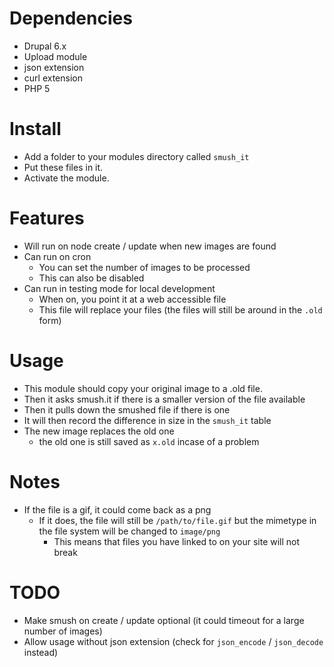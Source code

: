 Dependencies
==

* Drupal 6.x
* Upload module
* json extension
* curl extension
* PHP 5

Install
==

* Add a folder to your modules directory called `smush_it`
* Put these files in it.
* Activate the module.

Features
==

* Will run on node create / update when new images are found
* Can run on cron
  * You can set the number of images to be processed
  * This can also be disabled
* Can run in testing mode for local development
  * When on, you point it at a web accessible file
  * This file will replace your files (the files will still be around in the `.old` form)

Usage
==

* This module should copy your original image to a .old file.
* Then it asks smush.it if there is a smaller version of the file available
* Then it pulls down the smushed file if there is one
* It will then record the difference in size in the `smush_it` table
* The new image replaces the old one
  * the old one is still saved as `x.old` incase of a problem

Notes
==

* If the file is a gif, it could come back as a png
  * If it does, the file will still be `/path/to/file.gif` but the mimetype in the file system will be changed to `image/png`
    * This means that files you have linked to on your site will not break

TODO
==
* Make smush on create / update optional (it could timeout for a large number of images)
* Allow usage without json extension (check for `json_encode` / `json_decode` instead)